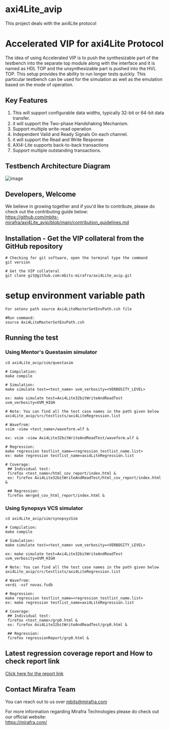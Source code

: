 
# axi4Lite_avip
This project deals with the axi4Lite protocol

# Accelerated VIP for axi4Lite Protocol
The idea of using Accelerated VIP is to push the synthesizable part of the testbench into the separate top module along with the interface and it is named as HDL TOP and the unsynthesizable part is pushed into the HVL TOP. This setup provides the ability to run longer tests quickly. This particular testbench can be used for the simulation as well as the emulation based on the mode of operation.


## Key Features 
1. This will support configurable data widths, typically 32-bit or 64-bit data transfer.
2. it will support the Two-phase Handshaking Mechanism.
3. Support multiple write-read operation
4. Independent Valid and Ready Signals On each channel.
5. it will support the Read and Write Response
6. AXI4-Lite supports back-to-back transactions 
7. Support multiple outstanding transactions.

   
## Testbench Architecture Diagram
![image](https://github.com/user-attachments/assets/208e83bf-25b2-4af0-9d2f-835d27d9d8c6)

## Developers, Welcome
We believe in growing together and if you'd like to contribute, please do check out the contributing guide below:  
https://github.com/mbits-mirafra/axi4Lite_avip/blob/main/contribution_guidelines.md

## Installation - Get the VIP collateral from the GitHub repository

```
# Checking for git software, open the terminal type the command
git version

# Get the VIP collateral
git clone git@github.com:mbits-mirafra/axi4Lite_avip.git
```

# setup environment variable path
```
For setenv path source Axi4LiteMasterSetEnvPath.csh file

#Run command:
source Axi4LiteMasterSetEnvPath.csh
```

## Running the test

### Using Mentor's Questasim simulator 

```
cd axi4Lite_avip/sim/questasim

# Compilation:  
make compile

# Simulation:
make simulate test=<test_name> uvm_verbosity=<VERBOSITY_LEVEL>

ex: make simulate test=Axi4Lite32bitWriteAndReadTest uvm_verbosity=UVM_HIGH

# Note: You can find all the test case names in the path given below
axi4Lite_avip/src/testlists/axi4LiteRegression.list

# Wavefrom:  
vsim -view <test_name>/waveform.wlf &

ex: vsim -view Axi4Lite32bitWriteAndReadTest/waveform.wlf &

# Regression:
make regression testlist_name=<regression_testlist_name.list>
ex: make regression testlist_name=axi4LiteRegression.list

# Coverage: 
 ## Individual test:
 firefox <test_name>/html_cov_report/index.html &
 ex: firefox Axi4Lite32bitWriteAndReadTest/html_cov_report/index.html &

 ## Regression:
 firefox merged_cov_html_report/index.html &

```
### Using Synopsys VCS simulator 
```
cd axi4Lite_avip/sim/synopsysSim

# Compilation:  
make compile

# Simulation:
make simulate test=<test_name> uvm_verbosity=<VERBOSITY_LEVEL>

ex: make simulate test=Axi4Lite32bitWriteAndReadTest uvm_verbosity=UVM_HIGH

# Note: You can find all the test case names in the path given below
axi4Lite_avip/src/testlists/axi4LiteRegression.list

# Wavefrom:
verdi -ssf novas.fsdb

# Regression:
make regression testlist_name=<regression_testlist_name.list>
ex: make regression testlist_name=axi4LiteRegression.list

# Coverage: 
 ## Individual test:
 firefox <test_name>/grp0.html &
 ex: firefox Axi4Lite32bitWriteAndReadTest/grp0.html &

 ## Regression:
 firefox regressionReport/grp0.html &

```
## Latest regression coverage report and How to check report link
[Click here for the report link](https://github.com/mbits-mirafra/axi4Lite_avip/issues/1)

## Contact Mirafra Team  
You can reach out to us over mbits@mirafra.com

For more information regarding Mirafra Technologies please do check out our official website:  
https://mirafra.com/
